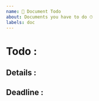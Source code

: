 ```yaml
---
name: 📃 Document Todo
about: Documents you have to do ⏱
labels: doc
---
```


# Todo :
<!--- Provide a general summary of document to do -->

## Details :
<!--- Give several details about the documents -->

## Deadline :
<!--- Give the deadline -->



